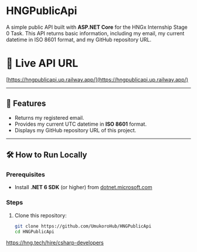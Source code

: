 ﻿# HNGPublicApi

A simple public API built with **ASP.NET Core** for the HNGx Internship Stage 0 Task. This API returns basic information, including my email, my current datetime in ISO 8601 format, and my GitHub repository URL.

# 🚀 Live API URL
[https://hngpublicapi.up.railway.app/](https://hngpublicapi.up.railway.app/)

---

## 📌 Features
- Returns my registered email.
- Provides my current UTC datetime in **ISO 8601** format.
- Displays my GitHub repository URL of this project.

---

## 🛠️ How to Run Locally
### **Prerequisites**
- Install **.NET 6 SDK** (or higher) from [dotnet.microsoft.com](https://dotnet.microsoft.com/download/dotnet)

### **Steps**
1. Clone this repository:
   ```sh
   git clone https://github.com/UmukoroHub/HNGPublicApi
   cd HNGPublicApi
https://hng.tech/hire/csharp-developers

